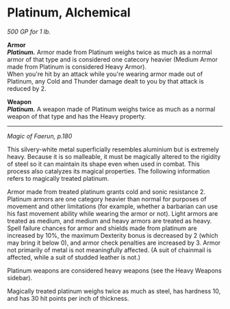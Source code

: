 # Platinum, Alchemical
*500 GP for 1 lb.*

**Armor**  
***Platinum.*** Armor made from Platinum weighs twice as much as a normal armor of that type and is considered one catecory heavier (Medium Armor made from Platinum is considered Heavy Armor).  
When you're hit by an attack while you're wearing armor made out of Platinum, any Cold and Thunder damage dealt to you by that attack is reduced by 2.

**Weapon**  
***Platinum.*** A weapon made of Platinum weighs twice as much as a normal weapon of that type and has the Heavy property.


---
*Magic of Faerun, p.180*

This silvery-white metal superficially resembles aluminium but is extremely heavy. Because it is so malleable, it must be magically altered to the rigidity of steel so it can maintain its shape even when used in combat. This process also catalyzes its magical properties. The following information refers to magically treated platinum.

Armor made from treated platinum grants cold and sonic resistance 2. Platinum armors are one category heavier than normal for purposes of movement and other limitations (for example, whether a barbarian can use his fast movement ability while wearing the armor or not). Light armors are treated as medium, and medium and heavy armors are treated as heavy. Spell failure chances for armor and shields made from platinum are increased by 10%, the maximum Dexterity bonus is decreased by 2 (which may bring it below 0), and armor check penalties are increased by 3. Armor not primarily of metal is not meaningfully affected. (A suit of chainmail is affected, while a suit of studded leather is not.)

Platinum weapons are considered heavy weapons (see the Heavy Weapons sidebar).

Magically treated platinum weighs twice as much as steel, has hardness 10, and has 30 hit points per inch of thickness.